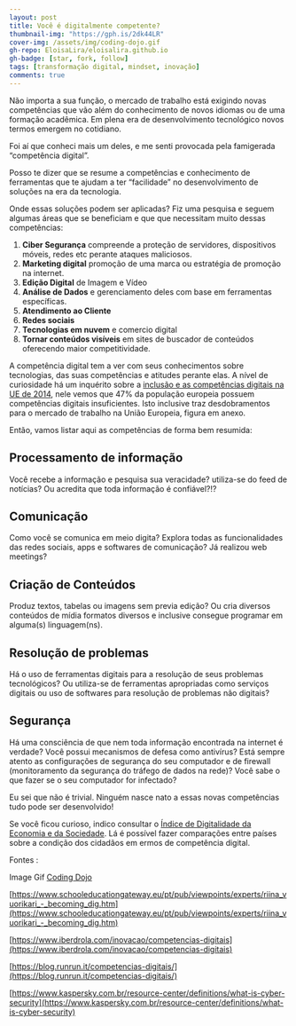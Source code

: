```yaml
---
layout: post
title: Você é digitalmente competente?
thumbnail-img: "https://gph.is/2dk44LR"
cover-img: /assets/img/coding-dojo.gif
gh-repo: EloisaLira/eloisalira.github.io
gh-badge: [star, fork, follow]
tags: [transformação digital, mindset, inovação]
comments: true
---
```


Não importa a sua função, o mercado de trabalho está exigindo novas competências que vão além do conhecimento de novos idiomas ou de uma formação acadêmica. Em plena era de desenvolvimento tecnológico novos termos emergem no cotidiano.

Foi aí que conheci mais um deles, e me senti provocada pela famigerada “competência digital”.

Posso te dizer que se resume a competências e conhecimento de ferramentas que te ajudam a ter “facilidade” no desenvolvimento de soluções na era da tecnologia.

Onde essas soluções podem ser aplicadas? Fiz uma pesquisa e seguem algumas áreas que se beneficiam e que que necessitam muito dessas competências:

1. **Ciber Segurança** compreende a proteção de servidores, dispositivos móveis, redes etc perante ataques maliciosos.
2. **Marketing digital** promoção de uma marca ou estratégia de promoção na internet.
3. **Edição Digital** de Imagem e Vídeo
4. **Análise de Dados** e gerenciamento deles com base em ferramentas específicas.
5. **Atendimento ao Cliente**
6. **Redes sociais**
7. **Tecnologias em nuvem** e comercio digital
8. **Tornar conteúdos visíveis** em sites de buscador de conteúdos oferecendo maior competitividade.

A competência digital tem a ver com seus conhecimentos sobre tecnologias, das suas competências e atitudes perante elas. A nível de curiosidade há um inquérito sobre a [inclusão e as competências digitais na UE de 2014](http://ec.europa.eu/digital-agenda/news-redirect/16547), nele vemos que 47% da população europeia possuem competências digitais insuficientes. Isto inclusive traz desdobramentos para o mercado de trabalho na União Europeia, figura em anexo.

Então, vamos listar aqui as competências de forma bem resumida:

## Processamento de informação
Você recebe a informação e pesquisa sua veracidade? utiliza-se do feed de notícias? Ou acredita que toda informação é confiável?!?

## Comunicação
Como você se comunica em meio digita? Explora todas as funcionalidades das redes sociais, apps e softwares de comunicação? Já realizou web meetings?

## Criação de Conteúdos
Produz textos, tabelas ou imagens sem previa edição? Ou cria diversos conteúdos de mídia formatos diversos e inclusive consegue programar em alguma(s) linguagem(ns).

## Resolução de problemas
Há o uso de ferramentas digitais para a resolução de seus problemas tecnológicos? Ou utiliza-se de ferramentas apropriadas como serviços digitais ou uso de softwares para resolução de problemas não digitais?

## Segurança
Há uma consciência de que nem toda informação encontrada na internet é verdade? Você possui mecanismos de defesa como antivírus? Está sempre atento as configurações de segurança do seu computador e de firewall (monitoramento da segurança do tráfego de dados na rede)? Você sabe o que fazer se o seu computador for infectado?

Eu sei que não é trivial. Ninguém nasce nato a essas novas competências tudo pode ser desenvolvido!

Se você ficou curioso, indico consultar o [Índice de Digitalidade da Economia e da Sociedade](https://l.workplace.com/l.php?u=https%3A%2F%2Fbit.ly%2F1AZnZQ4&h=AT2qy2KlV5t1gfnE9UjHd2bExUPKNZPdctBV6TbERjY8NgRObCwfiSCJ5sOXlM5wvP4OL2JoRRZN_cb3PcFSyfhl-uCF7eSjT2ylzpqd7dsAOdnVflUX2JS7WW8gFW5m6whKPMJoyfQZod_kkcw8vTHgtwvDMu4OFg). Lá é possível fazer comparações entre países sobre a condição dos cidadãos em ermos de competência digital.



Fontes :

Image Gif [Coding Dojo](https://www.codedojo.com.br/)

[https://www.schooleducationgateway.eu/pt/pub/viewpoints/experts/riina_vuorikari_-_becoming_dig.htm](https://www.schooleducationgateway.eu/pt/pub/viewpoints/experts/riina_vuorikari_-_becoming_dig.htm)

[https://www.iberdrola.com/inovacao/competencias-digitais](https://www.iberdrola.com/inovacao/competencias-digitais)

[https://blog.runrun.it/competencias-digitais/](https://blog.runrun.it/competencias-digitais/)

[https://www.kaspersky.com.br/resource-center/definitions/what-is-cyber-security](https://www.kaspersky.com.br/resource-center/definitions/what-is-cyber-security)
